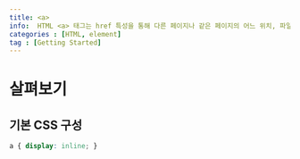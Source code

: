 ```yaml
---
title: <a>
info:  HTML <a> 태그는 href 특성을 통해 다른 페이지나 같은 페이지의 어느 위치, 파일, 이메일 주소와 그 외 다른 URL로 연결할 수 있는 하이퍼링크를 만듭니다.
categories : [HTML, element]
tag : [Getting Started]
---
```

  
# 살펴보기
  
## 기본 CSS 구성
```css
a { display: inline; }  
```
